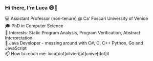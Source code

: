 ### Hi there, I'm Luca :smile:👋

💻 Assistant Professor (non-tenure) @ Ca' Foscari University of Venice <br>
🎓 PhD in Computer Science <br>
:notebook_with_decorative_cover: Interests: Static Program Analysis, Program Verification, Abstract Interpretation <br>
:floppy_disk: Java Developer - messing around with C#, C, C++ Python, Go and JavaScript<br>
📫 How to reach me: luca[dot]olivieri[at]unive[dot]it <br>
